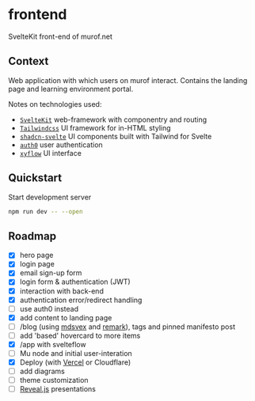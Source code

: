 # frontend
SvelteKit front-end of murof.net

## Context

Web application with which users on murof interact. Contains the landing page and learning environment portal.

Notes on technologies used:
- [`SvelteKit`](https://kit.svelte.dev/) web-framework with componentry and routing
- [`Tailwindcss`](https://tailwindcss.com/) UI framework for in-HTML styling
- [`shadcn-svelte`](https://www.shadcn-svelte.com/) UI components built with Tailwind for Svelte
- [`auth0`](https://auth0.com/) user authentication
- [`xyflow`](https://www.xyflow.com/) UI interface

## Quickstart

Start development server

```bash
npm run dev -- --open
```

## Roadmap
- [x] hero page
- [x] login page
- [x] email sign-up form
- [x] login form & authentication (JWT)
- [x] interaction with back-end
- [x] authentication error/redirect handling
- [ ] use auth0 instead
- [x] add content to landing page
- [ ] /blog (using [mdsvex](https://mdsvex.pngwn.io/) and [remark](https://github.com/remarkjs/remark-math/tree/main)), tags and pinned manifesto post
- [ ] add 'based' hovercard to more items
- [x] /app with svelteflow
- [ ] Mu node and initial user-interation
- [x] Deploy (with [Vercel](https://vercel.com/docs/frameworks/sveltekit) or Cloudflare)
- [ ] add diagrams
- [ ] theme customization
- [ ] [Reveal.js](https://github.com/hakimel/reveal.js) presentations
